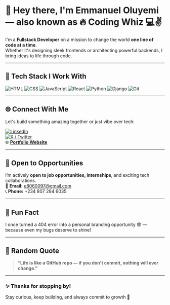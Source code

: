 # 👋 Hey there, I'm Emmanuel Oluyemi — also known as 🔥 Coding Whiz 💻✌️

I'm a **Fullstack Developer** on a mission to change the world **one line of code at a time**.  
Whether it's designing sleek frontends or architecting powerful backends, I bring ideas to life through code.

---

## 🚀 Tech Stack I Work With
![HTML](https://img.shields.io/badge/-HTML-E34F26?style=flat&logo=html5&logoColor=white)
![CSS](https://img.shields.io/badge/-CSS-1572B6?style=flat&logo=css3&logoColor=white)
![JavaScript](https://img.shields.io/badge/-JavaScript-F7DF1E?style=flat&logo=javascript&logoColor=black)
![React](https://img.shields.io/badge/-React-20232A?style=flat&logo=react&logoColor=61DAFB)
![Python](https://img.shields.io/badge/-Python-3776AB?style=flat&logo=python&logoColor=white)
![Django](https://img.shields.io/badge/-Django-092E20?style=flat&logo=django&logoColor=white)
![Git](https://img.shields.io/badge/-Git-F05032?style=flat&logo=git&logoColor=white)

---

## 🌐 Connect With Me
Let's build something amazing together or just vibe over tech:

[![LinkedIn](https://img.shields.io/badge/-LinkedIn-0077B5?style=flat&logo=linkedin&logoColor=white)](https://www.linkedin.com/in/emmanuel-oluyemi-9116a4300)  
[![X / Twitter](https://img.shields.io/badge/-@IAMCodingWhiz-1DA1F2?style=flat&logo=twitter&logoColor=white)](https://x.com/IAMCodingWhiz)  
🌐 [**Portfolio Website**](https://portfolio1-gray-two.vercel.app)

---

## 💼 Open to Opportunities
I’m actively **open to job opportunities, internships**, and exciting tech collaborations.  
📧 **Email:** [e8060097@gmail.com](mailto:e8060097@gmail.com)  
📞 **Phone:** +234 807 284 6035

---

## 🎉 Fun Fact
I once turned a 404 error into a personal branding opportunity 😎 — because even my bugs deserve to shine!

---

## 💬 Random Quote
> **“Life is like a GitHub repo — if you don't commit, nothing will ever change.”**

---

### ✨ Thanks for stopping by!  
Stay curious, keep building, and always commit to growth 🚀
